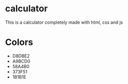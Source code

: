 # calculator
This is a calculator completely made with html, css and js

# Colors
- D8DBE2
- A9BCD0
- 58A4B0
- 373F51
- 1B1B1E
